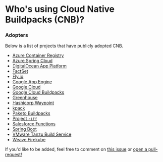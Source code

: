 # Who's using Cloud Native Buildpacks (CNB)?

### Adopters
Below is a list of projects that have publicly adopted CNB. 

* [Azure Container Registry](https://docs.microsoft.com/en-us/azure/container-registry/container-registry-tasks-pack-build)
* [Azure Spring Cloud](https://content.pivotal.io/blog/azure-spring-cloud-a-new-way-to-run-spring-boot-apps-atop-kubernetes)
* [DigitalOcean App Platform](https://www.digitalocean.com/docs/app-platform/concepts/buildpack/)
* [FactSet](https://www.factset.com/)
* [Fly.io](https://fly.io/blog/simpler-fly-deployments-nodejs-rails-golang-java/)
* [Google App Engine](https://cloud.google.com/appengine/)
* [Google Cloud](https://cloud.google.com/blog/products/containers-kubernetes/google-cloud-now-supports-buildpacks)
* [Google Cloud Buildpacks](https://github.com/GoogleCloudPlatform/buildpacks)
* [Greenhouse](https://github.com/grnhse/)
* [Hashicorp Waypoint](https://www.hashicorp.com/blog/announcing-waypoint)
* [kpack](https://tanzu.vmware.com/content/blog/introducing-kpack-a-kubernetes-native-container-build-service)
* [Paketo Buildpacks](https://paketo.io)
* [Project `riff`](https://projectriff.io/blog/2018/11/19/announcing-riff-0-2-0)
* [Salesforce Functions](https://developer.salesforce.com/blogs/2019/11/introducing-salesforce-evergreen.html)
* [Spring Boot](https://spring.io/blog/2020/01/23/spring-boot-2-3-0-m1-is-now-available)
* [VMware Tanzu Build Service](https://tanzu.vmware.com/build-service)
* [Weave Firekube](https://www.weave.works/blog/firekube-fast-and-secure-kubernetes-clusters-using-weave-ignite)

If you'd like to be added, feel free to comment on [this issue](https://github.com/buildpacks/community/issues/12) or [open a pull-request!](https://github.com/buildpacks/community/edit/master/ADOPTERS.md)
